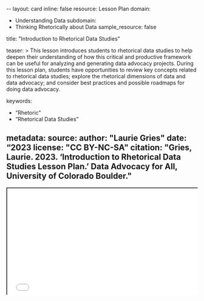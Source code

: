 --
layout: card
inline: false
resource: Lesson Plan
domain:
  - Understanding Data
subdomain:
  - Thinking Rhetorically about Data
sample_resource: false

title: "Introduction to Rhetorical Data Studies"

teaser: >
  This lesson introduces students to rhetorical data studies to help deepen their understanding of how this critical and productive framework can be useful for analyzing and
generating data advocacy projects. During this lesson plan, students have opportunities to review key concepts related to rhetorical data studies; explore the rhetorical dimensions
of data and data advocacy; and consider best practices and possible roadmaps for doing data advocacy. 

keywords:
  - “Rhetoric”
  - “Rhetorical Data Studies”

metadata:
  source: 
  author: "Laurie Gries"
  date: “2023
  license: "CC BY-NC-SA"
  citation: "Gries, Laurie. 2023. ‘Introduction to Rhetorical Data Studies Lesson Plan.’ Data Advocacy for All, University of Colorado Boulder."
---
<div style="position: relative; padding-bottom: 56.25%; height: 0; overflow: hidden;"><iframe src="../assets/pdf/Introduction to Rhetorical Data Studies.pdf" width="100%" title="Introduction to Rhetorical Data Studies" style="border:2px #323639 solid; position: absolute; top: 0; left: 0; right: 0; bottom: 0; height: 100%; max-width: 100%;"></iframe></div>
